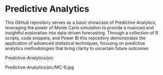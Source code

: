 # Predictive Analytics
This GitHub repository serves as a basic showcase of Predictive Analytics, leveraging the power of Monte Carlo simulation to provide a nuanced and insightful exploration into data-driven forecasting. Through a collection of R scripts, code snippets, and Power BI this repository demonstrates the application of advanced statistical techniques, focusing on predictive analytics methodologies that bring clarity to uncertain future outcomes

Predictive-Analytics/pic

Predictive-Analytics/pic/MC-6.jpg
